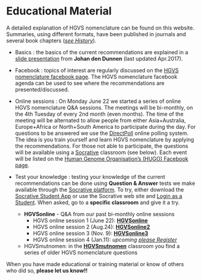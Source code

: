 # Educational Material

A detailed explanation of HGVS nomenclature can be found on this website. Summaries, using different formats, have been published in journals and several book chapters ([_see History_](../history/)).

* Basics
:    the basics of the current recommendations are explained in a [slide presentation](http://www.hgvs.org/varnomen/HGVS-basics2017.pdf) from **Johan den Dunnen** (last updated Apr.2017).

* Facebook
:    topics of interest are regularly discussed on the [HGVS nomenclature facebook page](https://www.facebook.com/HGVSmutnomen). The HGVS nomenclature facebook agenda can be used to see where the recommendations are presented/discussed.

* Online sessions
:    On Monday June 22 we started a series of online HGVS nomenclature Q&A sessions. The meetings will be bi-monthly, on the 4th Tuesday of every 2nd month (even months). The time of the meeting will be alternated to allow people from either Asia+Australia, Europe+Africa or North+South America to participate during the day. For questions to be answered we use the [DirectPoll](https://www.DirectPoll.com) online polling system. The idea is you train yourself and learn HGVS nomenclature by applying the recommendations. For those not able to participate, the questions will be available using a [Socrative](https://www.Socrative.com) classroom (see below). Each event will be listed on the [Human Genome Organisation’s (HUGO) Facebook page](https://www.facebook.com/humangenomeorg).

* Test your knowledge
:    testing your knowledge of the current recommendations can be done using **Question & Answer** tests we make available through the [Socrative platform](http://www.socrative.com). To try, either download the [Socrative Student App](https://www.socrative.com/apps/) or use the Socrative web site and [Login as a Student](https://b.socrative.com/login/student/). When asked, go to a **specific classroom** and give it a try.
    * **HGVSonline** - Q&A from our past bi-monthly online sessions
        * HGVS online session 1 (June 22):  **[HGVSonline](https://api.socrative.com/rc/ibPQGW)**
        * HGVS online session 2 (Aug.24):  **[HGVSonline2](https://api.socrative.com/rc/vKH4rQ)**
        * HGVS online session 3 (Nov. 9):  **[HGVSonline3](https://api.socrative.com/rc/iLc982)**
        * HGVS online session 4 (Jan.11):  _upcoming_ [_please Register_](https://us02web.zoom.us/meeting/register/tZ0qdO6qpj4pG9GG-tSSG9cyzL3qBNR9b177)
    * HGVSmutnomen: in the **[HGVSmutnomen](https://api.socrative.com/rc/NqSXWP)** classroom you find a series of older HGVS nomenclature questions

When you have made educational or training material or know of others who did so, **please let us know!!**